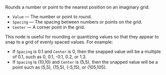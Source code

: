 Rounds a number or point to the nearest position on an imaginary grid. 

   - `Value` — The number or point to round.
   - `Spacing` — The spacing between numbers or points on the grid.
   - `Center` — A corner point in the grid. 

This node is useful for rounding or quantizing values so that they appear to snap to a grid of evenly spaced values. For example: 

   - If `Spacing` is 0.1 and `Center` is 0, then the snapped value will be a multiple of 0.1, such as 0, 0.1, -0.1, 0.2, or 1.3. 
   - If `Spacing` is (10,10) and `Center` is (5,5), then the snapped value will be a point such as (5,5), (15,5), (-5,15), or (105,105). 
